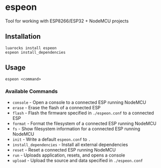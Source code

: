# espeon
Tool for working with ESP8266/ESP32 + NodeMCU projects

## Installation

```shell
luarocks install espeon
espeon install_dependencies
```

## Usage

```shell
espeon <command>
```

### Available Commands
  - `console` - Open a console to a connected ESP running NodeMCU
  - `erase` - Erase the flash of a connected ESP
  - `flash` - Flash the firmware specified in `./espeon.conf` to a connected ESP
  - `format` - Format the filesystem of a connected ESP running NodeMCU
  - `fs` - Show filesystem information for a connected ESP running NodeMCU
  - `init` - Write a default `espeon.conf` to `.`
  - `install_dependencies` - Install all external dependencies
  - `reset` - Reset a connected ESP running NodeMCU
  - `run` - Uploads application, resets, and opens a console
  - `upload` - Upload the source and data specified in `./espeon.conf`
